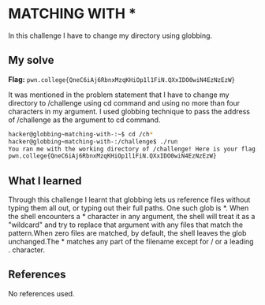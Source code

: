 # MATCHING WITH *
In this challenge I have to change my directory using globbing.

## My solve
**Flag:** `pwn.college{QneC6iAj6RbnxMzqKHiOp1l1FiN.QXxIDO0wiN4EzNzEzW}`

It was mentioned in the problem statement that I have to change my directory to /challenge using cd command and using no more than four characters in my argument. I used globbing technique to pass the address of /challenge as the argument to cd command.
```bash
hacker@globbing~matching-with-:~$ cd /ch*
hacker@globbing~matching-with-:/challenge$ ./run
You ran me with the working directory of /challenge! Here is your flag:
pwn.college{QneC6iAj6RbnxMzqKHiOp1l1FiN.QXxIDO0wiN4EzNzEzW}
```

## What I learned
Through this challenge I learnt that globbing lets us reference files without typing them all out, or typing out their full paths. One such glob is *. When the shell encounters a * character in any argument, the shell will treat it as a "wildcard" and try to replace that argument with any files that match the pattern.When zero files are matched, by default, the shell leaves the glob unchanged.The * matches any part of the filename except for / or a leading . character. 

## References
No references used.

